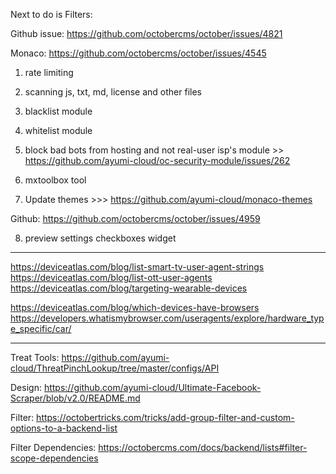 Next to do is Filters:

Github issue: https://github.com/octobercms/october/issues/4821

Monaco: https://github.com/octobercms/october/issues/4545

1. rate limiting

2. scanning js, txt, md, license and other files

3. blacklist module

4. whitelist module

5. block bad bots from hosting and not real-user isp's module >> https://github.com/ayumi-cloud/oc-security-module/issues/262

6. mxtoolbox tool

7. Update themes >>> https://github.com/ayumi-cloud/monaco-themes

Github: https://github.com/octobercms/october/issues/4959

8. preview settings checkboxes widget


------------

https://deviceatlas.com/blog/list-smart-tv-user-agent-strings
https://deviceatlas.com/blog/list-ott-user-agents
https://deviceatlas.com/blog/targeting-wearable-devices

https://deviceatlas.com/blog/which-devices-have-browsers
https://developers.whatismybrowser.com/useragents/explore/hardware_type_specific/car/

----------

Treat Tools: https://github.com/ayumi-cloud/ThreatPinchLookup/tree/master/configs/API

Design: https://github.com/ayumi-cloud/Ultimate-Facebook-Scraper/blob/v2.0/README.md

Filter: https://octobertricks.com/tricks/add-group-filter-and-custom-options-to-a-backend-list

Filter Dependencies: https://octobercms.com/docs/backend/lists#filter-scope-dependencies
